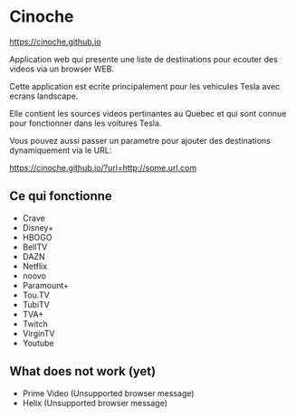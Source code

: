 # Cinoche

<https://cinoche.github.io>

Application web qui presente une liste de destinations pour ecouter des videos via un browser WEB.

Cette application est ecrite principalement pour les vehicules Tesla avec ecrans landscape.

Elle contient les sources videos pertinantes au Quebec et qui sont connue pour fonctionner dans les voitures Tesla.

Vous pouvez aussi passer un parametre pour ajouter des destinations dynamiquement via le URL:

https://cinoche.github.io/?url=http://some.url.com

## Ce qui fonctionne

* Crave
* Disney+
* HBOGO
* BellTV
* DAZN
* Netflix
* noovo
* Paramount+
* Tou.TV
* TubiTV
* TVA+
* Twitch
* VirginTV
* Youtube

## What does not work (yet)

* Prime Video (Unsupported browser message)
* Helix (Unsupported browser message)


